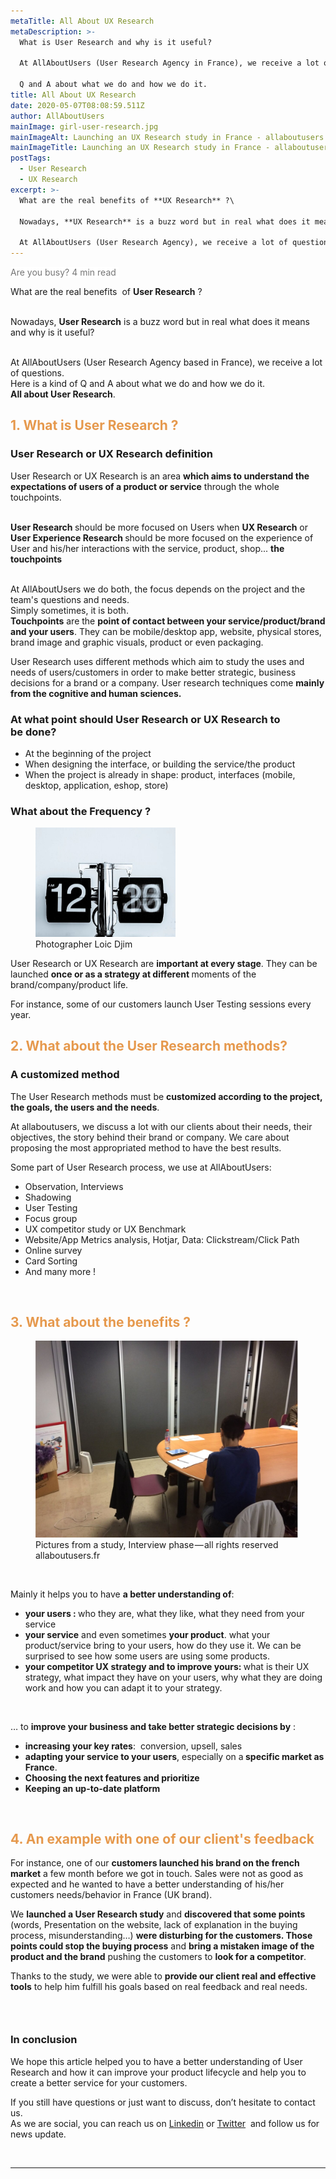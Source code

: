 ```yaml
---
metaTitle: All About UX Research
metaDescription: >-
  What is User Research and why is it useful?

  At AllAboutUsers (User Research Agency in France), we receive a lot of questions, here is a kind of 

  Q and A about what we do and how we do it. 
title: All About UX Research
date: 2020-05-07T08:08:59.511Z
author: AllAboutUsers
mainImage: girl-user-research.jpg
mainImageAlt: Launching an UX Research study in France - allaboutusers.fr
mainImageTitle: Launching an UX Research study in France - allaboutusers.fr
postTags:
  - User Research
  - UX Research
excerpt: >-
  What are the real benefits of **UX Research** ?\

  Nowadays, **UX Research** is a buzz word but in real what does it means and why is it useful?\

  At AllAboutUsers (User Research Agency), we receive a lot of questions, here is a kind of Q and A about what we do and how we do it.
---
```

<p><span style="background-color:rgb(255,255,255);color:rgba(0,0,0,0.54);">Are you busy? 4 min read</span><span style="background-color:rgb(255,255,255);color:rgba(0,0,0,0.8);">&nbsp;</span></p><p>What are the real benefits&nbsp; of <strong>User&nbsp;Research</strong> ?</p><p><br>Nowadays, <strong>User Research</strong> is a buzz word but in real what does it means and why is it useful?&nbsp;</p><p><br>At AllAboutUsers (User Research Agency based in France), we receive a lot of questions.&nbsp;<br>Here is a kind of Q and A about what we do and how we do it.&nbsp;&nbsp;<br><strong>All about User Research</strong>.</p><h2><span style="color:hsl(30,75%,60%);"><strong>1. What is User Research&nbsp;?</strong></span></h2><h3><strong>User Research or UX Research definition</strong></h3><p>User Research or UX Research is an area <strong>which aims to understand the expectations of users of a product or service</strong> through the whole touchpoints.</p><p><br><strong>User Research </strong>should be more focused on Users when <strong>UX Research</strong> or <strong>User Experience Research </strong>should be more focused on the experience of User and his/her interactions with the service, product, shop... <strong>the touchpoints</strong><br>&nbsp;</p><p>At AllAboutUsers we do both, the focus depends on the project and the team's questions and needs.&nbsp;<br>Simply sometimes, it is both.<br><strong>Touchpoints</strong> are the <strong>point of contact between your service/product/brand and your users</strong>. They can be mobile/desktop app, website, physical stores, brand image and graphic visuals, product or even packaging.</p><p>User Research uses different methods which aim to study the uses and needs of users/customers in order to make better strategic, business decisions for a brand or a company. User research techniques come <strong>mainly from the cognitive and human sciences.</strong></p><h3><strong>At what point should User Research or UX Research to be&nbsp;done?</strong></h3><ul><li>At the beginning of the project</li><li>When designing the interface, or building the service/the product</li><li>When the project is already in shape: product, interfaces (mobile, desktop, application, eshop, store)</li></ul><h3><strong>What about the Frequency&nbsp;?</strong></h3><figure class="image image_resized" style="width:44.46%;"><img src="/images/clock.jpg" alt=" Photographer Loic Djim"><figcaption>Photographer Loic Djim</figcaption></figure><p>User Research or UX Research are <strong>important at every stage</strong>. They can be launched <strong>once or as a strategy at different </strong>moments of the brand/company/product life.</p><p>For instance, some of our customers launch User Testing sessions every year.&nbsp;</p><h2><span style="color:hsl(30,75%,60%);"><strong>2. What about the User Research&nbsp;methods?</strong></span></h2><h3><strong>A customized method</strong></h3><p>The User Research methods must be <strong>customized according to the project, the goals, the users and the needs</strong>.</p><p>At allaboutusers, we discuss a lot with our clients about their needs, their objectives, the story behind their brand or company. We care about proposing the most appropriated method to have the best results.</p><p>Some part of User Research process, we use at AllAboutUsers:</p><ul><li>Observation, Interviews</li><li>Shadowing</li><li>User Testing</li><li>Focus group</li><li>UX competitor study or UX Benchmark</li><li>Website/App Metrics analysis, Hotjar, Data: Clickstream/Click Path</li><li>Online survey</li><li>Card Sorting&nbsp;</li><li>And many more&nbsp;!</li></ul><p>&nbsp;</p><h2><span style="color:hsl(30,75%,60%);"><strong>3. What about the benefits&nbsp;?</strong></span></h2><figure class="image image_resized" style="width:83.43%;"><img src="/images/interview.jpg"><figcaption>Pictures from a study, Interview phase — all rights reserved allaboutusers.fr</figcaption></figure><p>&nbsp;</p><p>Mainly it helps you to have <strong>a better understanding of</strong>:</p><ul><li><strong>your users&nbsp;: </strong>who they are, what they like, what they need from your service</li><li><strong>your service</strong> and even sometimes <strong>your product</strong>. what your product/service bring to your users, how do they use it. We can be surprised to see how some users are using some products.</li><li><strong>your competitor UX strategy and to improve yours: </strong>what is their UX strategy, what impact they have on your users, why what they are doing work and how you can adapt it to your strategy.</li></ul><p>&nbsp;</p><p>… to <strong>improve your business and take better strategic decisions by</strong>&nbsp;:</p><ul><li><strong>increasing your key rates</strong>: &nbsp;conversion, upsell, sales</li><li><strong>adapting your service to your users</strong>, especially on a<strong> specific market as France</strong>.</li><li><strong>Choosing the next features and prioritize</strong></li><li><strong>Keeping an up-to-date platform</strong></li></ul><p>&nbsp;</p><h2><span style="color:hsl(30,75%,60%);"><strong>4. An example with one of our client's feedback</strong></span></h2><p>For instance, one of our <strong>customers launched his brand on the french market</strong> a few month before we got in touch. Sales were not as good as expected and he wanted to have a better understanding of his/her customers needs/behavior in France (UK brand).&nbsp;</p><p>We <strong>launched a User Research study</strong> and <strong>discovered that some points</strong> (words, Presentation on the website, lack of explanation in the buying process, misunderstanding…) <strong>were disturbing for the customers. Those points could stop the buying process</strong> and <strong>bring a mistaken image of the product and the brand</strong> pushing the customers to <strong>look for a competitor</strong>.&nbsp;</p><p>Thanks to the study, we were able to <strong>provide our client real and effective tools</strong> to help him fulfill his goals based on real feedback and real needs.&nbsp;&nbsp;</p><h3>&nbsp;</h3><h3><strong>In conclusion</strong></h3><p>We hope this article helped you to have a better understanding of User Research and how it can improve your product lifecycle and help you to create a better service for your customers.&nbsp;</p><p>If you still have questions or just want to discuss, don’t hesitate to contact us.&nbsp;<br>As we are social, you can reach us on <a href="https://www.linkedin.com/company/allaboutusersfr">Linkedin</a> or <a href="https://twitter.com/AllAboutUsersfr">Twitter</a> &nbsp;and follow us for news update.</p><p>&nbsp;</p><hr><p>&nbsp;</p>